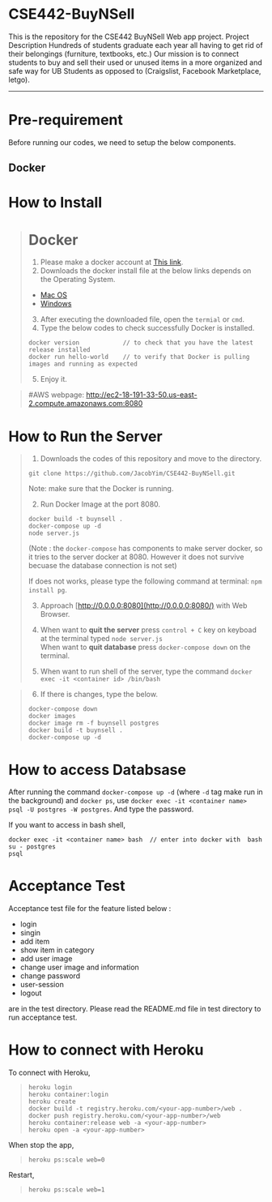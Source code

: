 # CSE442-BuyNSell
This is the repository for the CSE442 BuyNSell Web app project.
Project Description 
Hundreds of students graduate each year all having to get rid of their belongings (furniture, textbooks, etc.) Our mission is to connect students to buy and sell their used or unused items in a more organized and safe way for UB Students as opposed to (Craigslist, Facebook Marketplace, letgo).  

---
# Pre-requirement #

Before running our codes, we need to setup the below components.

## Docker ##

# How to Install #

> # Docker #   
> 1. Please make a docker account at [This link](https://hub.docker.com/signup).
> 2. Downloads the docker install file at the below links depends on the Operating System.  
> 
> * [Mac OS](https://hub.docker.com/editions/community/docker-ce-desktop-mac) 
> * [Windows](https://hub.docker.com/editions/community/docker-ce-desktop-windows) 
>  
> 3. After executing the downloaded file, open the `termial` or `cmd`.
> 4. Type the below codes to check successfully Docker is installed.
> ```
> docker version            // to check that you have the latest release installed
> docker run hello-world    // to verify that Docker is pulling images and running as expected
>```  
> 5. Enjoy it.

> #AWS
> webpage: http://ec2-18-191-33-50.us-east-2.compute.amazonaws.com:8080

# How to Run the Server #

> 1. Downloads the codes of this repository and move to the directory.  
> ```
> git clone https://github.com/JacobYim/CSE442-BuyNSell.git
> ```
> Note: make sure that the Docker is running.
>
> 2. Run Docker Image at the port 8080.
> ```
> docker build -t buynsell .
> docker-compose up -d
> node server.js
> ```
> (Note : the `docker-compose` has components to make server docker, so it tries to the server docker at 8080. However it does not survive becuase the database connection is not set)
>
> If does not works, please type the following command at terminal: `npm install pg`.
> 
> 3. Approach [http://0.0.0.0:8080](http://0.0.0.0:8080/) with Web Browser.
> 
> 4. When want to **quit the server** press `control + C` key on keyboad at the terminal typed `node server.js`  
>    When want to **quit database** press `docker-compose down` on the terminal. 
> 
> 5. When want to run shell of the server, type the command `docker exec -it <container id> /bin/bash`

> 6. If there is changes, type the below.
> ```
> docker-compose down
> docker images
> docker image rm -f buynsell postgres
> docker build -t buynsell .
> docker-compose up -d
> ```

# How to access Databsase 
After running the command `docker-compose up -d` (where `-d` tag make run in the background) and `docker ps`,
use `docker exec -it <container name> psql -U postgres -W postgres`. And type the password.

If you want to access in bash shell,
```
docker exec -it <container name> bash  // enter into docker with  bash
su - postgres
psql
```

# Acceptance Test
Acceptance test file for the feature listed below :
- login
- singin
- add item
- show item in category
- add user image
- change user image and information
- change password
- user-session
- logout

are in the test directory. Please read the README.md file in test directory to run acceptance test.

# How to connect with Heroku
 To connect with Heroku,
> 
> `heroku login`  
> `heroku container:login`  
> `heroku create`  
> `docker build -t registry.heroku.com/<your-app-number>/web .`  
> `docker push registry.heroku.com/<your-app-number>/web`  
> `heroku container:release web -a <your-app-number>`  
> `heroku open -a <your-app-number>`  
> 

When stop the app,
> 
> `heroku ps:scale web=0`
> 
Restart,
> 
> `heroku ps:scale web=1`
> 
